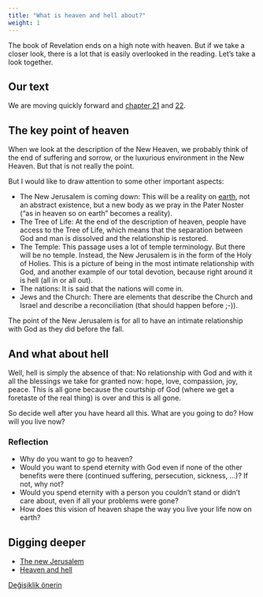 ```yaml
---
title: "What is heaven and hell about?"
weight: 1
---
```



The book of Revelation ends on a high note with heaven. But if we take a closer look, there is a lot that is easily overlooked in the reading. Let’s take a look together.


## Our text

<a name="6a6c"></a>
We are moving quickly forward and [chapter 21](https://www.bibleserver.com/NIV/Revelation21) and [22](https://www.bibleserver.com/NIV/Revelation22).


## The key point of heaven

<a name="2929"></a>
When we look at the description of the New Heaven, we probably think of the end of suffering and sorrow, or the luxurious environment in the New Heaven. But that is not really the point.

But I would like to draw attention to some other important aspects:

- The New Jerusalem is coming down: This will be a reality on [earth](https://www.bibleserver.com/NIV/Revelation22), not an abstract existence, but a new body as we pray in the Pater Noster (“as in heaven so on earth” becomes a reality).
- The Tree of Life: At the end of the description of heaven, people have access to the Tree of Life, which means that the separation between God and man is dissolved and the relationship is restored.
- The Temple: This passage uses a lot of temple terminology. But there will be no temple. Instead, the New Jerusalem is in the form of the Holy of Holies. This is a picture of being in the most intimate relationship with God, and another example of our total devotion, because right around it is hell (all in or all out).
- The nations: It is said that the nations will come in.
- Jews and the Church: There are elements that describe the Church and Israel and describe a reconciliation (that should happen before ;-)).


The point of the New Jerusalem is for all to have an intimate relationship with God as they did before the fall.


## And what about hell

<a name="570f"></a>
Well, hell is simply the absence of that: No relationship with God and with it all the blessings we take for granted now: hope, love, compassion, joy, peace. This is all gone because the courtship of God (where we get a foretaste of the real thing) is over and this is all gone.

So decide well after you have heard all this. What are you going to do? How will you live now?


### Reflection

<a name="27f7"></a>
- Why do you want to go to heaven?
- Would you want to spend eternity with God even if none of the other benefits were there (continued suffering, persecution, sickness, …)? If not, why not?
- Would you spend eternity with a person you couldn’t stand or didn’t care about, even if all your problems were gone?
- How does this vision of heaven shape the way you live your life now on earth?







## Digging deeper

<a name="9282"></a>
- [The new Jerusalem](../../../content/paradise/expl/the-new-jerusalem)
- [Heaven and hell](../../../content/paradise/expl/heaven-and-hell)







[Değişiklik önerin](https://github.com/revelation-today/revelation-today/blob/main/exampleSite/content/docs/content/paradise/appl/what-is-heaven-and-hell-about.md)
